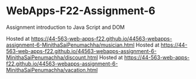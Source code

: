 # WebApps-F22-Assignment-6
Assignment introduction to Java Script and DOM

Hosted at https://44-563-web-apps-f22.github.io/44563-webapps-assignment-6-MinithaSaiPenumachha/musician.html
Hosted at https://44-563-web-apps-f22.github.io/44563-webapps-assignment-6-MinithaSaiPenumachha/discount.html
Hosted at https://44-563-web-apps-f22.github.io/44563-webapps-assignment-6-MinithaSaiPenumachha/vacation.html
